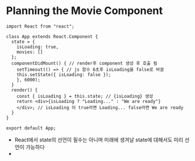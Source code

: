 # Planning the Movie Component

```JS
import React from "react";

class App extends React.Component {
  state = {
    isLoading: true,
    movies: []
  };
  componentDidMount() { // render후 component 생성 후 호출 됨
    setTimeout(() => { // js 함수 6초후 isLoading을 false로 바꿈
    this.setState({ isLoading: false });
    }, 6000); 
  }
  render() {
    const { isLoading } = this.state; // {isLoading} 생성
    return <div>{isLoading ? "Loading..." : "We are ready"}
    </div>; // isLoading 이 true라면 Loading... false라면 We are ready 
  }
}

export default App;
```
* React에서 state의 선언이 필수는 아니며 미래에 생겨날 state에 대해서도 미리 선언이 가능하다
* 